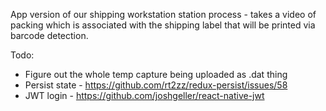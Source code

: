App version of our shipping workstation station process - takes a video of
packing which is associated with the shipping label that will be printed via
barcode detection.

Todo:
 * Figure out the whole temp capture being uploaded as .dat thing
 * Persist state - https://github.com/rt2zz/redux-persist/issues/58
 * JWT login - https://github.com/joshgeller/react-native-jwt
